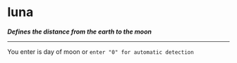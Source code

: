 # luna
***Defines the distance from the earth to the moon***
***
You enter is day of moon or `enter "0" for automatic detection`


